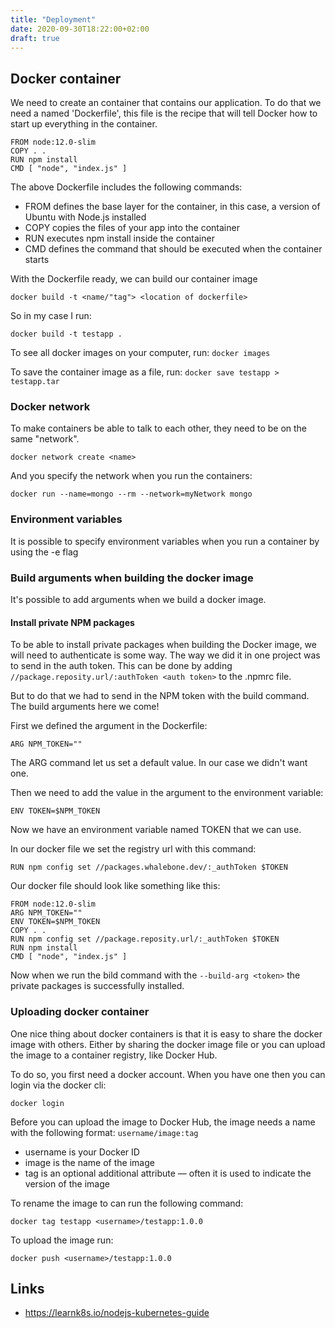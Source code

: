 ```yaml
---
title: "Deployment"
date: 2020-09-30T18:22:00+02:00
draft: true
---
```



## Docker container
We need to create an container that contains our application. To do that we need a named 'Dockerfile', this file is the recipe that will tell Docker how to start up everything in the container.

```
FROM node:12.0-slim
COPY . .
RUN npm install
CMD [ "node", "index.js" ]
```

The above Dockerfile includes the following commands:

- FROM defines the base layer for the container, in this case, a version of Ubuntu with Node.js installed
- COPY copies the files of your app into the container
- RUN executes npm install inside the container
- CMD defines the command that should be executed when the container starts

With the Dockerfile ready, we can build our container image

```
docker build -t <name/"tag"> <location of dockerfile> 
```

So in my case I run:
```
docker build -t testapp . 
```

To see all docker images on your computer, run: `docker images`

To save the container image as a file, run: `docker save testapp > testapp.tar`

### Docker network
To make containers be able to talk to each other, they need to be on the same "network". 

```
docker network create <name>
```

And you specify the network when you run the containers:

```
docker run --name=mongo --rm --network=myNetwork mongo
```

### Environment variables
It is possible to specify environment variables when you run a container by using the -e flag

### Build arguments when building the docker image
It's possible to add arguments when we build a docker image.

#### Install private NPM packages
To be able to install private packages when building the Docker image, we will need to authenticate is some way. The way we did it in one project was to send in the auth token. This can be done by adding `//package.reposity.url/:authToken <auth token>` to the .npmrc file.

But to do that we had to send in the NPM token with the build command. The build arguments here we come!

First we defined the argument in the Dockerfile:
```
ARG NPM_TOKEN=""
```

The ARG command let us set a default value. In our case we didn't want one.

Then we need to add the value in the argument to the environment variable:
```
ENV TOKEN=$NPM_TOKEN
```

Now we have an environment variable named TOKEN that we can use.

In our docker file we set the registry url with this command:
```
RUN npm config set //packages.whalebone.dev/:_authToken $TOKEN
```

Our docker file should look like something like this:
```
FROM node:12.0-slim
ARG NPM_TOKEN=""
ENV TOKEN=$NPM_TOKEN
COPY . .
RUN npm config set //package.reposity.url/:_authToken $TOKEN
RUN npm install
CMD [ "node", "index.js" ]
```

Now when we run the bild command with the `--build-arg <token>` the private packages is successfully installed.

### Uploading docker container
One nice thing about docker containers is that it is easy to share the docker image with others. Either by sharing the docker image file or you can upload the image to a container registry, like Docker Hub.

To do so, you first need a docker account. When you have one then you can login via the docker cli:

```
docker login
```

Before you can upload the image to Docker Hub, the image needs a name with the following format: `username/image:tag`

- username is your Docker ID
- image is the name of the image
- tag is an optional additional attribute — often it is used to indicate the version of the image

To rename the image to can run the following command:
```
docker tag testapp <username>/testapp:1.0.0
```

To upload the image run:
```
docker push <username>/testapp:1.0.0
```

## Links
- https://learnk8s.io/nodejs-kubernetes-guide